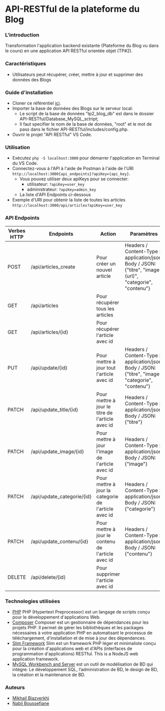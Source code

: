# API-RESTful de la plateforme du Blog

### L'introduction
Transformation l'application backend existante (Plateforme du Blog vu dans le cours) en une application API RESTful orientée objet (TP#2).
### Caractéristiques
* Utilisateurs peut récupérer, créer, mettre à jour et supprimer des données des Blogs
### Guide d'installation
* Cloner ce référentiel [ici](https://github.com/mikhailbiazverkhi/API-RESTful.git).
* Importer la base de données des Blogs sur le serveur local:
  * Le script de la base de données "tp2_blog_db" est dans le dossier API-RESTful/Database_MySQL_sctript;
  * Il faut specifier le nom de la base de données, "root" et le mot de pass dans le fichier API-RESTful/includes/config.php.
* Ouvrir le projet "API RESTful" VS Code.
### Utilisation
* Exécutez `php -S localhost:3000` pour démarrer l'application en Terminal du VS Code.
* Connectez-vous à l'API à l'aide de Postman à l'aide de l'URI `http://localhost:3000{api_endpoints}?apiKey={api_key}`.
  * Vous pouvez utiliser deux apiKeys pour se connecter: 
    * utilisateur: `?apiKey=user_key`
    * administrateur: `?apiKey=admin_key`
  * La liste d'API Endpoints ci-dessous
* Exemple d'URI pour obtenir la liste de toutes les articles `http://localhost:3000/api/articles?apiKey=user_key`
### API Endpoints
| Verbes HTTP | Endpoints | Action | Paramètres
| --- | --- | --- | --- |
| POST | /api/articles_create | Pour créer un nouvel article | Headers / Content-Type : application/json. Body / JSON: {"titre", "image (url)", "categorie", "contenu"}
| GET | /api/articles | Pour récupérer tous les articles |
| GET | /api/articles/{id} | Pour récupérer l'article avec id |
| PUT | /api/update/{id} | Pour mettre à jour tout l'article avec id | Headers / Content-Type : application/json. Body / JSON: {"titre", "image", "categorie", "contenu"}
| PATCH | /api/update_title/{id} | Pour mettre à jour le titre de l'article avec id | Headers / Content-Type : application/json. Body / JSON: {"titre"}
| PATCH | /api/update_image/{id} | Pour mettre à jour l'image de l'article avec id | Headers / Content-Type : application/json. Body / JSON: {"image"}
| PATCH | /api/update_categorie/{id} | Pour mettre à jour la categorie de l'article avec id | Headers / Content-Type : application/json. Body / JSON: {"categorie"}
| PATCH | /api/update_contenu/{id} | Pour mettre à jour le contenu de l'article avec id | Headers / Content-Type : application/json. Body / JSON: {"contenu"}
| DELETE | /api/delete/{id} | Pour supprimer l'article avec id |
### Technologies utilisées
* [PHP](https://www.php.net/downloads.php) PHP (Hypertext Preprocessor) est un langage de scripts conçu pour le développement d'applications Web.
* [Composer](https://getcomposer.org/download/) Composer est un gestionnaire de dépendances pour les projets PHP. Il permet de gérer les bibliothèques et les packages nécessaires à votre application PHP en automatisant le processus de téléchargement, d'installation et de mise à jour des dépendances.
* [Slim Framework](https://www.slimframework.com/docs/v4/) Slim est un framework PHP léger et minimaliste conçu pour la création d'applications web et d'APIs (interfaces de programmation d'applications) RESTful.
This is a NodeJS web application framework.
* [MySQL Workbench and Server](https://dev.mysql.com/downloads/workbench/) est un outil de modélisation de BD qui intègre:
Le développement SQL, l’administration de BD, le design de BD, la création et la maintenance de BD.

### Auteurs
* [Mikhail Biazverkhi](https://github.com/mikhailbiazverkhi)
* [Nabil Boussefiane](https://github.com/mikhailbiazverkhi)